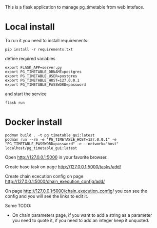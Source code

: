 This is a flask application to manage pg_timetable from web inteface.

# Local install

To run it you need to install requirements:

    pip install -r requirements.txt

define required variables

    export FLASK_APP=server.py
    export PG_TIMETABLE_DBNAME=postgres
    export PG_TIMETABLE_USER=postgres
    export PG_TIMETABLE_HOST=127.0.0.1
    export PG_TIMETABLE_PASSWORD=password

and start the service

    flask run

# Docker install

    podman build . -t pg_timetable_gui:latest
    podman run --rm -e "PG_TIMETABLE_HOST=127.0.0.1" -e "PG_TIMETABLE_PASSWORD=password" -e --network="host" localhost/pg_timetable_gui:latest

Open http://127.0.0.1:5000 in your favorite browser.

Create base task on page http://127.0.0.1:5000/tasks/add/

Create chain ececution config on page http://127.0.0.1:5000/chain_execution_config/add/

On page http://127.0.0.1:5000/chain_execution_config/ you can see the config and you will see the links to edit it.

Some TODO:
 * On chain parameters page, if you want to add a string as a parameter you need to quote it, if you need to add an integer keep it unquoted.






